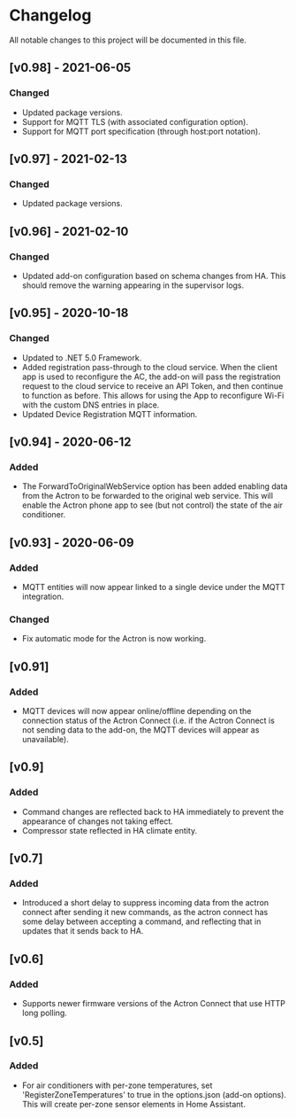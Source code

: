 # Changelog
All notable changes to this project will be documented in this file.

## [v0.98] - 2021-06-05

### Changed
- Updated package versions.
- Support for MQTT TLS (with associated configuration option).
- Support for MQTT port specification (through host:port notation).

## [v0.97] - 2021-02-13

### Changed
- Updated package versions.

## [v0.96] - 2021-02-10

### Changed
- Updated add-on configuration based on schema changes from HA. This should remove the warning appearing in the supervisor logs.

## [v0.95] - 2020-10-18

### Changed
- Updated to .NET 5.0 Framework.
- Added registration pass-through to the cloud service. When the client app is used to reconfigure the AC, the add-on will pass the registration request to the cloud service to receive an API Token, and then continue to function as before. This allows for using the App to reconfigure Wi-Fi with the custom DNS entries in place.
- Updated Device Registration MQTT information.

## [v0.94] - 2020-06-12

### Added
- The ForwardToOriginalWebService option has been added enabling data from the Actron to be forwarded to the original web service. This will enable the Actron phone app to see (but not control) the state of the air conditioner.

## [v0.93] - 2020-06-09

### Added
- MQTT entities will now appear linked to a single device under the MQTT integration.

### Changed
- Fix automatic mode for the Actron is now working.

## [v0.91] 

### Added
- MQTT devices will now appear online/offline depending on the connection status of the Actron Connect (i.e. if the Actron Connect is not sending data to the add-on, the MQTT devices will appear as unavailable).

## [v0.9]

### Added
- Command changes are reflected back to HA immediately to prevent the appearance of changes not taking effect.
- Compressor state reflected in HA climate entity.

## [v0.7]

### Added
- Introduced a short delay to suppress incoming data from the actron connect after sending it new commands, as the actron connect has some delay between accepting a command, and reflecting that in updates that it sends back to HA.

## [v0.6]

### Added
- Supports newer firmware versions of the Actron Connect that use HTTP long polling.

## [v0.5]

### Added
- For air conditioners with per-zone temperatures, set 'RegisterZoneTemperatures' to true in the options.json (add-on options). This will create per-zone sensor elements in Home Assistant.
